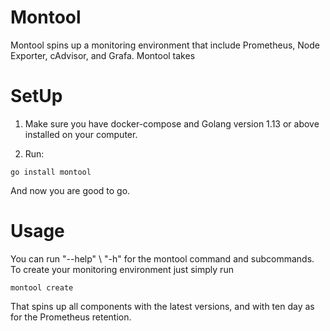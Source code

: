 # Montool
 Montool spins up a monitoring environment that include Prometheus, Node Exporter, cAdvisor, and Grafa.
 Montool takes 

# SetUp
1. Make sure you have docker-compose and Golang version 1.13 or above installed on your computer.

2. Run:
```
go install montool
```
And now you are good to go.

# Usage
You can run "--help" \ "-h" for the montool command and subcommands.
To create your monitoring environment just simply run 
```
montool create
```
That spins up all components with the latest versions, and with ten day as for the Prometheus retention.
